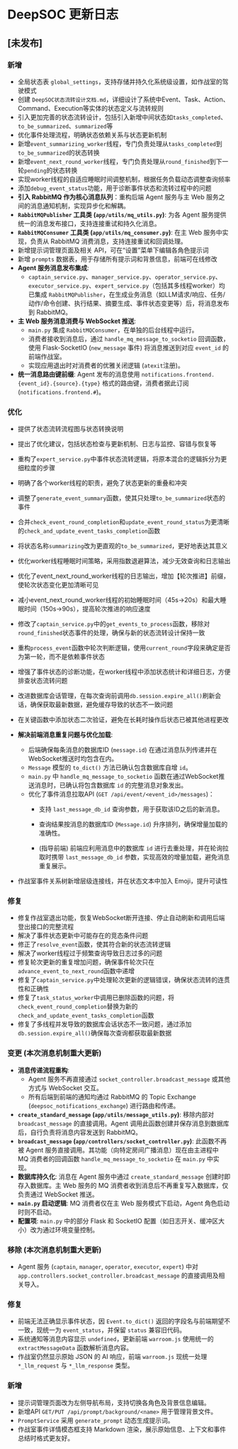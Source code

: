 # DeepSOC 更新日志

## [未发布]

### 新增
- 全局状态表 `global_settings`，支持存储并持久化系统级设置，如作战室的驾驶模式
- 创建 `DeepSOC状态流转设计文档.md`，详细设计了系统中Event、Task、Action、Command、Execution等实体的状态定义与流转规则
- 引入更加完善的状态流转设计，包括引入新增中间状态如`tasks_completed`、`to_be_summarized`、`summarized`等
- 优化事件处理流程，明确状态依赖关系与状态更新机制
- 新增`event_summarizing_worker`线程，专门负责处理从`tasks_completed`到`to_be_summarized`的状态转换
- 新增`event_next_round_worker`线程，专门负责处理从`round_finished`到下一轮`pending`的状态转换
- 实现worker线程的自适应睡眠时间调整机制，根据任务负载动态调整查询频率
- 添加`debug_event_status`功能，用于诊断事件状态和流转过程中的问题
- **引入 RabbitMQ 作为核心消息队列**：重构后端 Agent 服务与主 Web 服务之间的消息通知机制，实现异步化和解耦。
- **`RabbitMQPublisher` 工具类 (`app/utils/mq_utils.py`)**: 为各 Agent 服务提供统一的消息发布接口，支持连接重试和持久化消息。
- **`RabbitMQConsumer` 工具类 (`app/utils/mq_consumer.py`)**: 在主 Web 服务中实现，负责从 RabbitMQ 消费消息，支持连接重试和回调处理。
- 新增提示词管理页面及相关 API，可在“设置”菜单下编辑各角色提示词
- 新增 `prompts` 数据表，用于存储所有提示词和背景信息，前端可在线修改
- **Agent 服务消息发布集成**: 
    - `captain_service.py`、`manager_service.py`、`operator_service.py`、`executor_service.py`、`expert_service.py`（包括其多线程worker）均已集成 `RabbitMQPublisher`，在生成业务消息（如LLM请求/响应、任务/动作/命令创建、执行结果、摘要生成、事件状态变更等）后，将消息发布到 RabbitMQ。
- **主 Web 服务消息消费与 WebSocket 推送**: 
    - `main.py` 集成 `RabbitMQConsumer`，在单独的后台线程中运行。
    - 消费者接收到消息后，通过 `handle_mq_message_to_socketio` 回调函数，使用 Flask-SocketIO (`new_message` 事件) 将消息推送到对应 `event_id` 的前端作战室。
    - 实现应用退出时对消费者的优雅关闭逻辑 (`atexit`注册)。
- **统一消息路由键前缀**: Agent 发布的消息使用 `notifications.frontend.{event_id}.{source}.{type}` 格式的路由键，消费者据此订阅 (`notifications.frontend.#`)。

### 优化
- 提供了状态流转流程图与状态转换说明
- 提出了优化建议，包括状态检查与更新机制、日志与监控、容错与恢复等
- 重构了`expert_service.py`中事件状态流转逻辑，将原本混合的逻辑拆分为更细粒度的步骤
- 明确了各个worker线程的职责，避免了状态更新的重叠和冲突
- 调整了`generate_event_summary`函数，使其只处理`to_be_summarized`状态的事件
- 合并`check_event_round_completion`和`update_event_round_status`为更清晰的`check_and_update_event_tasks_completion`函数
- 将状态名称`summarizing`改为更直观的`to_be_summarized`，更好地表达其意义
- 优化worker线程睡眠时间策略，采用指数退避算法，减少无效查询和日志输出
- 优化了event_next_round_worker线程的日志输出，增加【轮次推进】前缀，使轮次状态变化更加清晰可见
- 减小event_next_round_worker线程的初始睡眠时间（45s→20s）和最大睡眠时间（150s→90s），提高轮次推进的响应速度
- 修改了`captain_service.py`中的`get_events_to_process`函数，移除对`round_finished`状态事件的处理，确保与新的状态流转设计保持一致
- 重构`process_event`函数中轮次判断逻辑，使用`current_round`字段来确定是否为第一轮，而不是依赖事件状态
- 增强了事件状态的诊断功能，在worker线程中添加状态统计和详细日志，方便排查状态流转问题
- 改进数据库会话管理，在每次查询前调用`db.session.expire_all()`刷新会话，确保获取最新数据，避免缓存导致的状态不一致问题
- 在关键函数中添加状态二次验证，避免在长耗时操作后状态已被其他进程更改
- **解决前端消息重复问题与优化加载**: 
    - 后端确保每条消息的数据库ID (`message.id`) 在通过消息队列传递并在WebSocket推送时均包含在内。
    - `Message` 模型的 `to_dict()` 方法已确认包含数据库自增 `id`。
    - `main.py` 中 `handle_mq_message_to_socketio` 函数在通过WebSocket推送消息时，已确认将包含数据库 `id` 的完整消息对象发出。
    - 优化了事件消息拉取API (`GET /api/event/<event_id>/messages`)：
        - 支持 `last_message_db_id` 查询参数，用于获取该ID之后的新消息。

        - 查询结果按消息的数据库ID (`Message.id`) 升序排列，确保增量加载的准确性。
        - (指导前端) 前端应利用消息中的数据库 `id` 进行去重处理，并在轮询拉取时携带 `last_message_db_id` 参数，实现高效的增量加载，避免消息重复展示。

- 作战室事件关系树新增层级连接线，并在状态文本中加入 Emoji，提升可读性

### 修复
- 修复作战室退出功能，恢复WebSocket断开连接、停止自动刷新和调用后端登出接口的完整流程
- 解决了事件状态更新中可能存在的竞态条件问题
- 修正了`resolve_event`函数，使其符合新的状态流转逻辑
- 解决了worker线程过于频繁查询导致日志过多的问题
- 修复轮次更新的重复增加问题，确保事件轮次只在`advance_event_to_next_round`函数中递增 
- 修复了`captain_service.py`中处理轮次更新的逻辑错误，确保状态流转的连贯性和正确性
- 修复了`task_status_worker`中调用已删除函数的问题，将`check_event_round_completion`替换为新的`check_and_update_event_tasks_completion`函数
- 修复了多线程并发导致的数据库会话状态不一致问题，通过添加`db.session.expire_all()`确保每次查询都获取最新数据 

### 变更 (本次消息机制重大更新)
- **消息传递流程重构**: 
    - Agent 服务不再直接通过 `socket_controller.broadcast_message` 或其他方式与 WebSocket 交互。
    - 所有后端到前端的通知均通过 RabbitMQ 的 Topic Exchange (`deepsoc_notifications_exchange`) 进行路由和传递。
- **`create_standard_message` (`app/utils/message_utils.py`)**: 移除内部对 `broadcast_message` 的直接调用。Agent 调用此函数创建并保存消息到数据库后，自行负责将消息内容发送到 RabbitMQ。
- **`broadcast_message` (`app/controllers/socket_controller.py`)**: 此函数不再被 Agent 服务直接调用。其功能（向特定房间广播消息）现在由主进程中 MQ 消费者的回调函数 `handle_mq_message_to_socketio` 在 `main.py` 中实现。
- **数据库持久化**: 消息在 Agent 服务中通过 `create_standard_message` 创建时即存入数据库。主 Web 服务的 MQ 消费者收到消息后不再重复写入数据库，仅负责通过 WebSocket 推送。
- **`main.py` 启动逻辑**: MQ 消费者仅在主 Web 服务模式下启动，Agent 角色启动时则不启动。
- **配置项**: `main.py` 中的部分 Flask 和 SocketIO 配置（如日志开关、缓冲区大小）改为通过环境变量控制。

### 移除 (本次消息机制重大更新)
- Agent 服务 (`captain`, `manager`, `operator`, `executor`, `expert`) 中对 `app.controllers.socket_controller.broadcast_message` 的直接调用及相关导入。

### 修复
- 前端无法正确显示事件状态，因 `Event.to_dict()` 返回的字段名与前端期望不一致，现统一为 `event_status`，并保留 `status` 兼容旧代码。
- 系统通知等消息内容显示 `undefined`，更新前端 `warroom.js` 使用统一的 `extractMessageData` 函数解析消息内容。
- 作战室仍然显示原始 JSON 的 AI 响应，前端 `warroom.js` 现统一处理 `*_llm_request` 与 `*_llm_response` 类型。

### 新增
- 提示词管理页面改为左侧导航布局，支持切换各角色及背景信息编辑。
- 新增API `GET/PUT /api/prompt/background/<name>` 用于管理背景文件。
- `PromptService` 采用 `generate_prompt` 动态生成提示词。
- 作战室事件详情模态框支持 Markdown 渲染，展示原始信息、上下文和事件总结时格式更友好。


